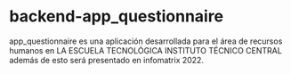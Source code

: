 # backend-app_questionnaire
app_questionnaire es una aplicación desarrollada para el área de recursos humanos en LA ESCUELA TECNOLÓGICA INSTITUTO TÉCNICO CENTRAL  además de esto será presentado en infomatrix 2022.
